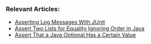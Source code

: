 ### Relevant Articles:

- [Asserting Log Messages With JUnit](https://www.baeldung.com/junit-asserting-logs)
- [Assert Two Lists for Equality Ignoring Order in Java](https://www.baeldung.com/java-assert-lists-equality-ignore-order)
- [Assert That a Java Optional Has a Certain Value](https://www.baeldung.com/java-optional-assert-value)
